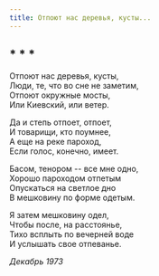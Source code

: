 ```yaml
---
title: Отпоют нас деревья, кусты...
---
```

## * * *

Отпоют нас деревья, кусты,\
Люди, те, что во сне не заметим,\
Отпоют окружные мосты,\
Или Киевский, или ветер.

Да и степь отпоет, отпоет,\
И товарищи, кто поумнее,\
А еще на реке пароход,\
Если голос, конечно, имеет.

Басом, тенором -- все мне одно,\
Хорошо пароходом отпетым\
Опускаться на светлое дно\
В мешковину по форме одетым.

Я затем мешковину одел,\
Чтобы после, на расстоянье,\
Тихо всплыть по вечерней воде\
И услышать свое отпеванье.

*Декабрь 1973*